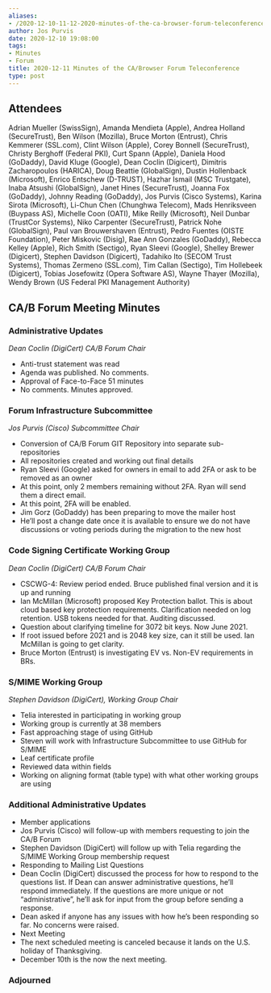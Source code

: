 ```yaml
---
aliases:
- /2020-12-10-11-12-2020-minutes-of-the-ca-browser-forum-teleconference/
author: Jos Purvis
date: 2020-12-10 19:08:00
tags:
- Minutes
- Forum
title: 2020-12-11 Minutes of the CA/Browser Forum Teleconference
type: post
---
```


## Attendees 

Adrian Mueller (SwissSign), Amanda Mendieta (Apple), Andrea Holland (SecureTrust), Ben Wilson (Mozilla), Bruce Morton (Entrust), Chris Kemmerer (SSL.com), Clint Wilson (Apple), Corey Bonnell (SecureTrust), Christy Berghoff (Federal PKI), Curt Spann (Apple), Daniela Hood (GoDaddy), David Kluge (Google), Dean Coclin (Digicert), Dimitris Zacharopoulos (HARICA), Doug Beattie (GlobalSign), Dustin Hollenback (Microsoft), Enrico Entschew (D-TRUST), Hazhar Ismail (MSC Trustgate), Inaba Atsushi (GlobalSign), Janet Hines (SecureTrust), Joanna Fox (GoDaddy), Johnny Reading (GoDaddy), Jos Purvis (Cisco Systems), Karina Sirota (Microsoft), Li-Chun Chen (Chunghwa Telecom), Mads Henriksveen (Buypass AS), Michelle Coon (OATI), Mike Reilly (Microsoft), Neil Dunbar (TrustCor Systems), Niko Carpenter (SecureTrust), Patrick Nohe (GlobalSign), Paul van Brouwershaven (Entrust), Pedro Fuentes (OISTE Foundation), Peter Miskovic (Disig), Rae Ann Gonzales (GoDaddy), Rebecca Kelley (Apple), Rich Smith (Sectigo), Ryan Sleevi (Google), Shelley Brewer (Digicert), Stephen Davidson (Digicert), Tadahiko Ito (SECOM Trust Systems), Thomas Zermeno (SSL.com), Tim Callan (Sectigo), Tim Hollebeek (Digicert), Tobias Josefowitz (Opera Software AS), Wayne Thayer (Mozilla), Wendy Brown (US Federal PKI Management Authority)

## CA/B Forum Meeting Minutes 

### Administrative Updates 

_Dean Coclin (DigiCert) CA/B Forum Chair_

- Anti-trust statement was read
- Agenda was published. No comments.
- Approval of Face-to-Face 51 minutes
- No comments. Minutes approved.

### Forum Infrastructure Subcommittee 

_Jos Purvis (Cisco) Subcommittee Chair_

- Conversion of CA/B Forum GIT Repository into separate sub-repositories
- All repositories created and working out final details
- Ryan Sleevi (Google) asked for owners in email to add 2FA or ask to be removed as an owner
- At this point, only 2 members remaining without 2FA. Ryan will send them a direct email.
- At this point, 2FA will be enabled.
- Jim Gorz (GoDaddy) has been preparing to move the mailer host
- He’ll post a change date once it is available to ensure we do not have discussions or voting periods during the migration to the new host

### Code Signing Certificate Working Group 

_Dean Coclin (DigiCert) CA/B Forum Chair_

- CSCWG-4: Review period ended. Bruce published final version and it is up and running
- Ian McMillan (Microsoft) proposed Key Protection ballot. This is about cloud based key protection requirements. Clarification needed on log retention. USB tokens needed for that. Auditing discussed.
- Question about clarifying timeline for 3072 bit keys. Now June 2021.
- If root issued before 2021 and is 2048 key size, can it still be used. Ian McMillan is going to get clarity.
- Bruce Morton (Entrust) is investigating EV vs. Non-EV requirements in BRs.

### S/MIME Working Group 

_Stephen Davidson (DigiCert), Working Group Chair_

- Telia interested in participating in working group
- Working group is currently at 38 members
- Fast approaching stage of using GitHub
- Steven will work with Infrastructure Subcommittee to use GitHub for S/MIME
- Leaf certificate profile
- Reviewed data within fields
- Working on aligning format (table type) with what other working groups are using

### Additional Administrative Updates 

- Member applications
- Jos Purvis (Cisco) will follow-up with members requesting to join the CA/B Forum
- Stephen Davidson (DigiCert) will follow up with Telia regarding the S/MIME Working Group membership request
- Responding to Mailing List Questions
- Dean Coclin (DigiCert) discussed the process for how to respond to the questions list. If Dean can answer administrative questions, he’ll respond immediately. If the questions are more unique or not “administrative”, he’ll ask for input from the group before sending a response.
- Dean asked if anyone has any issues with how he’s been responding so far. No concerns were raised.
- Next Meeting
- The next scheduled meeting is canceled because it lands on the U.S. holiday of Thanksgiving.
- December 10th is the now the next meeting.

### Adjourned